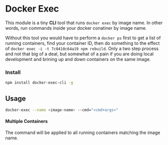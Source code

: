 # Docker Exec

This module is a tiny __CLI__ tool that runs `docker exec` by image name.  In other words, run commands inside your docker conatiner by image name. 

Without this tool you would have to perform a `docker ps` first to get a list of running containers, find your container ID, then do something to the effect of `docker exec -i -t 7c0410c64a19 npm rebuild`.  Only a two step process and not that big of a deal, but somewhat of a pain if you are doing local development and brining up and down containers on the same image.

### Install
```bash
npm install docker-exec-cli -g
```

## Usage
```bash
docker-exec --name <image-name> --cmd="<cmd+args>"
```

#### Multiple Containers
The command will be applied to all running containers matching the image name.
